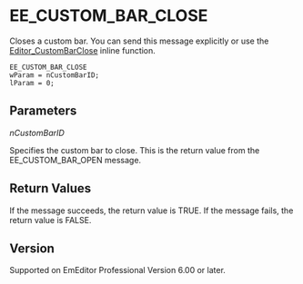 # EE\_CUSTOM\_BAR\_CLOSE

Closes a custom bar. You can send this message
explicitly or use the [Editor\_CustomBarClose](../macro/editor_custombarclose) inline function.

```
EE_CUSTOM_BAR_CLOSE
wParam = nCustomBarID;
lParam = 0;
```

## Parameters

_nCustomBarID_

Specifies the custom bar to close. This is the return value from the EE\_CUSTOM\_BAR\_OPEN message.

## Return Values

If the message succeeds, the return value is TRUE. If the message fails, the return value is FALSE.

## Version

Supported on EmEditor Professional Version 6.00 or later.
